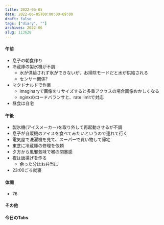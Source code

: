 ```yaml
---
title: 2022-06-05
date: 2022-06-05T00:00:00+09:00
draft: false
tags: ["diary", ""]
archives: 2022-06
slug: 113628
---
```

#### 午前
- 息子の朝食作り
- 冷蔵庫の製氷機が不調
  - 水が供給されず氷ができないが、お掃除モードだと水が供給される
  - センサー関係?
- マクドナルドで作業
  - imaginaryで画像をリサイズすると多重アクセスの場合画像おかしくなる
  - nginxのロードバランサと、rate limitで対応
- 昼食は自宅
#### 午後
- 製氷機(アイスメーカー)を取り外して再起動させるが不調
- 息子が自販機のアイスを食べてみたいというので連れて行く
- 電気屋で洗濯機を見て、スーパーで買い物して帰宅
- 東芝に冷蔵庫の修理を依頼
- 夕方から風邪気味で喉の閉塞感
- 夜は唐揚げを作る
  - 余った分はお弁当に
- 23:00ごろ就寝
#### 体調
- 76
#### その他
#### 今日のTabs